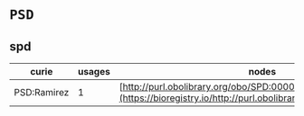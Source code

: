 # `PSD`

## spd

| curie       |   usages | nodes                                                                                                           |
|-------------|----------|-----------------------------------------------------------------------------------------------------------------|
| PSD:Ramirez |        1 | [http://purl.obolibrary.org/obo/SPD:0000181](https://bioregistry.io/http://purl.obolibrary.org/obo/SPD:0000181) |
